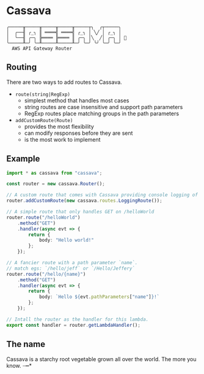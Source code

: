 # Cassava
```
╭─────╥─────╥─────╥─────╥─────┬╮  ╭┬─────╮
│  ╭──╢ ╭_╮ ║ ════╣ ════╣ ╭_╮ │ ╲╱ │ ╭_╮ │
│  ╰──╢ ╭─╮ ╠════ ╠════ ║ ╭─╮ │╲  ╱│ ╭─╮ │ 🌱
╰─────╨─╯ ╰─╨─────╨─────╨─╯ ╰─╯ ╰╯ ╰─╯ ╰─╯
  AWS API Gateway Router
```

## Routing

There are two ways to add routes to Cassava.
- `route(string|RegExp)`
  - simplest method that handles most cases
  - string routes are case insensitive and support path parameters
  - RegExp routes place matching groups in the path parameters
- `addCustomRoute(Route)`
  - provides the most flexibility
  - can modify responses before they are sent
  - is the most work to implement

## Example

```typescript
import * as cassava from "cassava";

const router = new cassava.Router();

// A custom route that comes with Cassava providing console logging of requests.
router.addCustomRoute(new cassava.routes.LoggingRoute());

// A simple route that only handles GET on /helloWorld
router.route("/helloWorld")
    .method("GET")
    .handler(async evt => {
        return {
            body: "Hello world!"
        };
    });

// A fancier route with a path parameter `name`.
// match egs: `/hello/jeff` or `/Hello/Jeffery`
router.route("/hello/{name}")
    .method("GET")
    .handler(async evt => {
        return {
            body: `Hello ${evt.pathParameters["name"]}!`
        };
    });

// Intall the router as the handler for this lambda.
export const handler = router.getLambdaHandler();
```

## The name

Cassava is a starchy root vegetable grown all over the world.  The more you know.  ┈┅*
